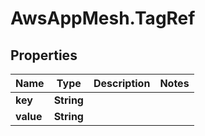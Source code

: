 # AwsAppMesh.TagRef

## Properties

Name | Type | Description | Notes
------------ | ------------- | ------------- | -------------
**key** | **String** |  | 
**value** | **String** |  | 


